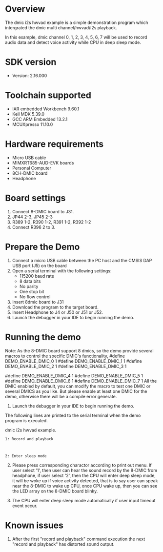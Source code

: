 Overview
========
The dmic i2s hwvad example is a simple demonstration program which intergrated the dmic multi channel/hwvad/i2s playback.

In this example, dmic channel 0, 1, 2, 3, 4, 5, 6, 7 will be used to record audio data and detect voice activity while CPU in deep sleep mode.


SDK version
===========
- Version: 2.16.000

Toolchain supported
===================
- IAR embedded Workbench  9.60.1
- Keil MDK  5.39.0
- GCC ARM Embedded  13.2.1
- MCUXpresso  11.10.0

Hardware requirements
=====================
- Micro USB cable
- MIMXRT685-AUD-EVK boards
- Personal Computer
- 8CH-DMIC board
- Headphone

Board settings
==============
1. Connect 8-DMIC board to J31.
2. JP44 2-3, JP45 2-3
3. R389 1-2, R390 1-2, R391 1-2, R392 1-2
4. Connect R396 2 to 3.

Prepare the Demo
================
1.  Connect a micro USB cable between the PC host and the CMSIS DAP USB port (J5) on the board
2.  Open a serial terminal with the following settings:
    - 115200 baud rate
    - 8 data bits
    - No parity
    - One stop bit
    - No flow control
3.  Insert 8dmic board to J31
4.  Download the program to the target board.
5.  Insert Headphone to J4 or J50 or J51 or J52.
6.  Launch the debugger in your IDE to begin running the demo.

Running the demo
================
Note: As the 8-DMIC board support 8 dmics, so the demo provide several macros to control the specific DMIC's functionality,
#define DEMO_ENABLE_DMIC_0 1
#define DEMO_ENABLE_DMIC_1 1
#define DEMO_ENABLE_DMIC_2 1
#define DEMO_ENABLE_DMIC_3 1

#define DEMO_ENABLE_DMIC_4 1
#define DEMO_ENABLE_DMIC_5 1
#define DEMO_ENABLE_DMIC_6 1
#define DEMO_ENABLE_DMIC_7 1
All the DMIC enabled by default, you can modify the macro to test one DMIC or several DMICS as you like. But please enable at least one DMIC for the demo, otherwise there will be a compile error generate.

1.  Launch the debugger in your IDE to begin running the demo.

The following lines are printed to the serial terminal when the demo program is executed.

dmic i2s hwvad example.



    1: Record and playback



    2: Enter sleep mode



2. Please press corresponding charactor according to print out menu. If user select '1', then user can hear the sound record by the 8-DMIC from headphone, if user select '2', then the CPU will enter deep sleep mode, it will be woke up if voice activity detected, that is to say user can speak near the 8-DMIC to wake up CPU, once CPU wake up, then you can see the LED array on the 8-DMIC board blinky.

3. The CPU will enter deep sleep mode automatically if user input timeout event occur.

# Known issues
1. After the first "record and playback" command execution the next "record and playback" has distorted sound output.
